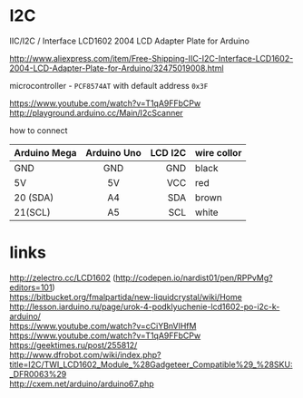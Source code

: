 # I2C

IIC/I2C / Interface LCD1602 2004 LCD Adapter Plate for Arduino

http://www.aliexpress.com/item/Free-Shipping-IIC-I2C-Interface-LCD1602-2004-LCD-Adapter-Plate-for-Arduino/32475019008.html

microcontroller - `PCF8574AT` with default address `0x3F`

https://www.youtube.com/watch?v=T1qA9FFbCPw  
http://playground.arduino.cc/Main/I2cScanner  

how to connect

| Arduino Mega  | Arduino Uno   | LCD I2C | wire  collor |
| ------------- |:-------------:| -------:| ------------ |
| GND           | GND           | GND     | black        |
| 5V            | 5V            | VCC     | red          |
| 20 (SDA)      | A4            | SDA     | brown        |
| 21(SCL)       | A5            | SCL     | white        |


# links

http://zelectro.cc/LCD1602 (http://codepen.io/nardist01/pen/RPPvMg?editors=101)  
https://bitbucket.org/fmalpartida/new-liquidcrystal/wiki/Home  
http://lesson.iarduino.ru/page/urok-4-podklyuchenie-lcd1602-po-i2c-k-arduino/  
https://www.youtube.com/watch?v=cCiYBnVlHfM  
https://www.youtube.com/watch?v=T1qA9FFbCPw  
https://geektimes.ru/post/255812/  
http://www.dfrobot.com/wiki/index.php?title=I2C/TWI_LCD1602_Module_%28Gadgeteer_Compatible%29_%28SKU:_DFR0063%29  
http://cxem.net/arduino/arduino67.php
